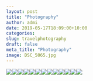 ```yaml
---
layout: post
title: "Photography"
author: admi
date: 2019-05-17T18:09:00+10:00
categories: 
slug: travelphotography
draft: false
meta_title: "Photography"
image: DSC_5065.jpg
---
```


![](./DSC_3853.jpg)![](./DSC_3835-1.jpg)![](./DSC_3833-1.jpg)![](./DSC_3788-1.jpg)![](./DSC_3784-1.jpg)![](./DSC_5053.jpg)![](./DSC_4994.jpg)![](./DSC_4981.jpg)![](./DSC_4512.jpg)![](./DSC_4395.jpg)![](./DSC_4393.jpg)![](./DSC_3930.jpg)![](./DSC_5065.jpg)